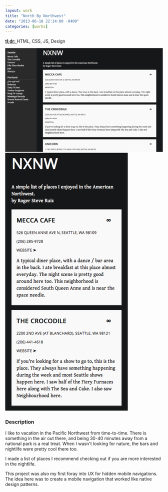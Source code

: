 ```yaml
---
layout: work
title: "North By Northwest"
date: "2013-06-18 22:14:00 -0400"
categories: [works]
---
```


<a href="https://rogeruiz.gitlab.io/NXNW/" target="_blank">
  <strong>tl;dr:</strong>
</a> HTML, CSS, JS, Design

![Desktop Screenshot](/img/works/nxnw-desktop.png "North By Northwest Desktop")
![Mobile Screenshot](/img/works/nxnw-mobile.png "North By Northwest Mobile")

### Description

I like to vacation in the Pacific Northwest from time-to-time. There is something
in the air out there, and being 30-40 minutes away from a national park is a real
treat. When I wasn't looking for nature, the bars and nightlife were pretty cool
there too.

I made a list of places I recommend checking out if you are more interested in the
nightlife.

This project was also my first foray into UX for hidden mobile navigations. The
idea here was to create a mobile navigation that worked like native design patterns.
